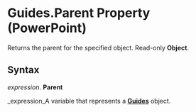 
# Guides.Parent Property (PowerPoint)

Returns the parent for the specified object. Read-only  **Object**.


## Syntax

 _expression_. **Parent**

 _expression_A variable that represents a  **[Guides](723d3e9e-e39a-215a-093f-3c76377b98ec.md)** object.

